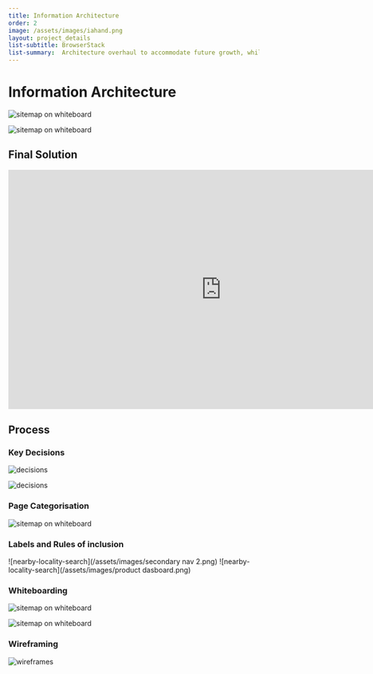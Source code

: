 ```yaml
---
title: Information Architecture
order: 2
image: /assets/images/iahand.png
layout: project_details
list-subtitle: BrowserStack
list-summary:  Architecture overhaul to accommodate future growth, while balancing user experience and SEO.
---
```


# Information Architecture

![sitemap on whiteboard](/assets/images/ia1.png)

![sitemap on whiteboard](/assets/images/ia2.png)

## Final Solution

<iframe width="854" height="480"
src="https://www.youtube.com/embed/aFt0T90YuH8?vq=hd720&rel=0&autoplay=0" frameborder="0" allow="autoplay; encrypted-media" allowfullscreen></iframe>





## Process

### Key Decisions

![decisions](/assets/images/ia_decisions.png)

![decisions](/assets/images/ia_ideal.png)

### Page Categorisation

![sitemap on whiteboard](/assets/images/ia_pages.png)

### Labels and Rules of inclusion

![nearby-locality-search](/assets/images/secondary nav 2.png)
![nearby-locality-search](/assets/images/product dasboard.png)

### Whiteboarding

![sitemap on whiteboard](/assets/images/IAwhiteboarding.jpg)

![sitemap on whiteboard](/assets/images/IAwhiteboarding2.jpg)


### Wireframing

![wireframes](/assets/images/ia_wireframes.png)
